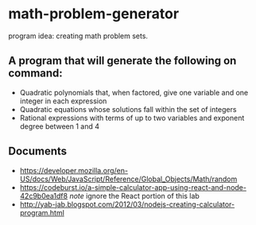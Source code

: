 # math-problem-generator

program idea:  creating math problem sets.

## A program that will generate the following on command:
- Quadratic polynomials that, when factored, give one variable and one integer in each expression
- Quadratic equations whose solutions fall within the set of integers
- Rational expressions with terms of up to two variables and exponent degree between 1 and 4

## Documents
- https://developer.mozilla.org/en-US/docs/Web/JavaScript/Reference/Global_Objects/Math/random
- https://codeburst.io/a-simple-calculator-app-using-react-and-node-42c9b0ea1df8
    *note* ignore the React portion of this lab
- http://yab-jab.blogspot.com/2012/03/nodejs-creating-calculator-program.html